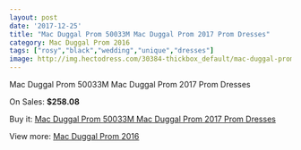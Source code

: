 ```yaml
---
layout: post
date: '2017-12-25'
title: "Mac Duggal Prom 50033M Mac Duggal Prom 2017 Prom Dresses"
category: Mac Duggal Prom 2016
tags: ["rosy","black","wedding","unique","dresses"]
image: http://img.hectodress.com/30384-thickbox_default/mac-duggal-prom-50033m-mac-duggal-prom-2012-prom-dresses.jpg
---
```

Mac Duggal Prom 50033M Mac Duggal Prom 2017 Prom Dresses

On Sales: **$258.08**
<a href="https://www.hectodress.com/mac-duggal-prom-2013/13991-mac-duggal-prom-50033m-mac-duggal-prom-2012-prom-dresses.html"><amp-img layout="responsive" width="600" height="600" src="//img.hectodress.com/30384-thickbox_default/mac-duggal-prom-50033m-mac-duggal-prom-2012-prom-dresses.jpg" alt="Mac Duggal Prom 50033M Mac Duggal Prom 2017 Prom Dresses 0" /></a>

Buy it: [Mac Duggal Prom 50033M Mac Duggal Prom 2017 Prom Dresses](https://www.hectodress.com/mac-duggal-prom-2013/13991-mac-duggal-prom-50033m-mac-duggal-prom-2012-prom-dresses.html "Mac Duggal Prom 50033M Mac Duggal Prom 2017 Prom Dresses")

View more: [Mac Duggal Prom 2016](https://www.hectodress.com/237-mac-duggal-prom-2013 "Mac Duggal Prom 2016")